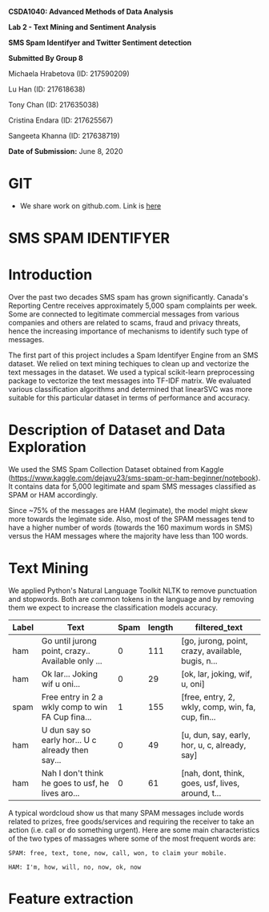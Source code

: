 **CSDA1040: Advanced Methods of Data Analysis**

**Lab 2 - Text Mining and Sentiment Analysis**

**SMS Spam Identifyer and Twitter Sentiment detection**

**Submitted By Group 8**

Michaela Hrabetova (ID: 217590209)

Lu Han (ID: 217618638)

Tony Chan (ID: 217635038)

Cristina Endara (ID: 217625567)

Sangeeta Khanna (ID: 217638719)

**Date of Submission:** June 8, 2020


# GIT

- We share work on github.com. Link is [here](https://github.com/todatech/csda-lab.git)


# SMS SPAM IDENTIFYER

# Introduction

Over the past two decades SMS spam has grown significantly. Canada's Reporting Centre receives approximately 5,000 spam complaints per week. Some are connected to legitimate commercial messages from various companies and others are related to scams, fraud and privacy threats, hence the increasing importance of mechanisms to identify such type of messages.

The first part of this project includes a Spam Identifyer Engine from an SMS dataset. We relied on text mining techiques to clean up and vectorize the text messages in the dataset. We used a typical scikit-learn preprocessing package to vectorize the text messages into TF-IDF matrix. We evaluated various classification algorithms and determined that linearSVC was more suitable for this particular dataset in terms of performance and accuracy.

# Description of Dataset and Data Exploration

We used the SMS Spam Collection Dataset obtained from Kaggle (https://www.kaggle.com/dejavu23/sms-spam-or-ham-beginner/notebook). It contains data for 5,000 legitimate and spam SMS messages classified as SPAM or HAM accordingly. 

Since ~75% of the messages are HAM (legimate), the model might skew more towards the legimate side. Also, most of the SPAM messages tend to have a higher number of words (towards the 160 maximum words in SMS) versus the HAM messages where the majority have less than 100 words.

# Text Mining

We applied Python's Natural Language Toolkit NLTK to remove punctuation and stopwords. Both are common tokens in the language and by removing them we expect to increase the classification models accuracy.

| Label | Text | Spam | length	| filtered_text
| --- | --- | --- | --- | --- |
| ham | Go until jurong point, crazy.. Available only ... | 0 | 111	| [go, jurong, point, crazy, available, bugis, n...
| ham |	Ok lar... Joking wif u oni...	| 0 |	29 |	[ok, lar, joking, wif, u, oni]
| spam	| Free entry in 2 a wkly comp to win FA Cup fina...	| 1	| 155	| [free, entry, 2, wkly, comp, win, fa, cup, fin...
| ham	| U dun say so early hor... U c already then say...	| 0	| 49	| [u, dun, say, early, hor, u, c, already, say]
| ham | Nah I don't think he goes to usf, he lives aro...	| 0	| 61	| [nah, dont, think, goes, usf, lives, around, t...

A typical wordcloud show us that many SPAM messages include words related to prizes, free goods/services and requiring the receiver to take an action (i.e. call or do something urgent). Here are some main characteristics of the two types of massages where some of the most frequent words are:

    SPAM: free, text, tone, now, call, won, to claim your mobile.

    HAM: I'm, how, will, no, now, ok, now
 
 # Feature extraction